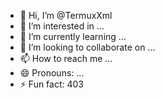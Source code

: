 - 👋 Hi, I’m @TermuxXml
- 👀 I’m interested in ...
- 🌱 I’m currently learning ...
- 💞️ I’m looking to collaborate on ...
- 📫 How to reach me ...
- 😄 Pronouns: ...
- ⚡ Fun fact: 403

<!---
TermuxXml/TermuxXml is a ✨ special ✨ repository because its `README.md` (this file) appears on your GitHub profile.
You can click the Preview link to take a look at your changes.
--->
